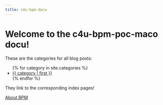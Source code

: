 ```yaml
---
title: c4u-bpm-docu
---
```


# Welcome to the c4u-bpm-poc-maco docu!

<p>These are the categories for all blog posts:</p>
<ul>
{% for category in site.categories %}
<li><a href="{{ site.url }}/testestest/category/{{ category | first | url_encode }}/index.html">{{ category | first }}</a></li>
{% endfor %}
</ul>
<p>They link to the corresponding index pages!</p>

[About BPM](about.md)
